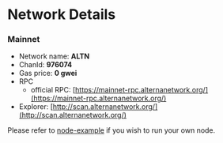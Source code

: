 # Network Details

### Mainnet

* Network name: **ALTN**
* ChanId: **976074**
* Gas price: **0 gwei**
* RPC
  * official RPC: [https://mainnet-rpc.alternanetwork.org/](https://mainnet-rpc.alternanetwork.org/)​
* Explorer: [http://scan.alternanetwork.org/](http://scan.alternanetwork.org/)​

Please refer to [node-example](https://github.com/AlternaNetworkk/CoinNetwork/tree/master/node-example) if you wish to run your own node.
